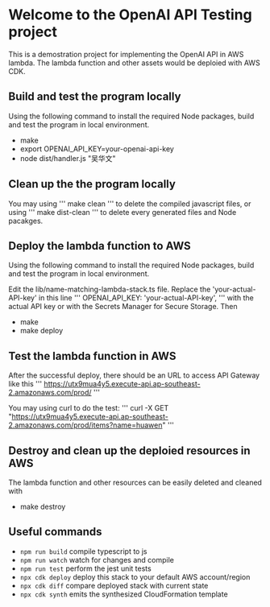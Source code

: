 
# Welcome to the OpenAI API Testing project

This is a demostration project for implementing the OpenAI API in AWS lambda.
The lambda function and other assets would be deploied with AWS CDK.

## Build and test the program locally

Using the following command to install the required Node packages, build and test the program in local environment.

* make
* export OPENAI_API_KEY=your-openai-api-key
* node dist/handler.js "吴华文"

## Clean up the the program locally

You may using
'''
make clean
'''
to delete the compiled javascript files, or using
'''
make dist-clean
'''
to delete every generated files and Node pacakges. 

## Deploy the lambda function to AWS

Using the following command to install the required Node packages, build and test the program in local environment.

Edit the lib/name-matching-lambda-stack.ts file. Replace the 'your-actual-API-key' in this line
'''
OPENAI_API_KEY: 'your-actual-API-key',
'''
with the actual API key or with the Secrets Manager for Secure Storage. Then

* make
* make deploy

## Test the lambda function in AWS

After the successful deploy, there should be an URL to access API Gateway like this
'''
https://utx9mua4y5.execute-api.ap-southeast-2.amazonaws.com/prod/
'''

You may using curl to do the test:
'''
curl -X GET "https://utx9mua4y5.execute-api.ap-southeast-2.amazonaws.com/prod/items?name=huawen"
'''

## Destroy and clean up the deploied resources in AWS

The lambda function and other resources can be easily deleted and cleaned with

* make destroy


## Useful commands

* `npm run build`   compile typescript to js
* `npm run watch`   watch for changes and compile
* `npm run test`    perform the jest unit tests
* `npx cdk deploy`  deploy this stack to your default AWS account/region
* `npx cdk diff`    compare deployed stack with current state
* `npx cdk synth`   emits the synthesized CloudFormation template



